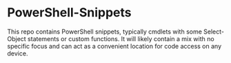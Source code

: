 # PowerShell-Snippets
This repo contains PowerShell snippets, typically cmdlets with some Select-Object statements or custom functions. It will likely contain a mix with no specific focus and can act as a convenient location for code access on any device.

